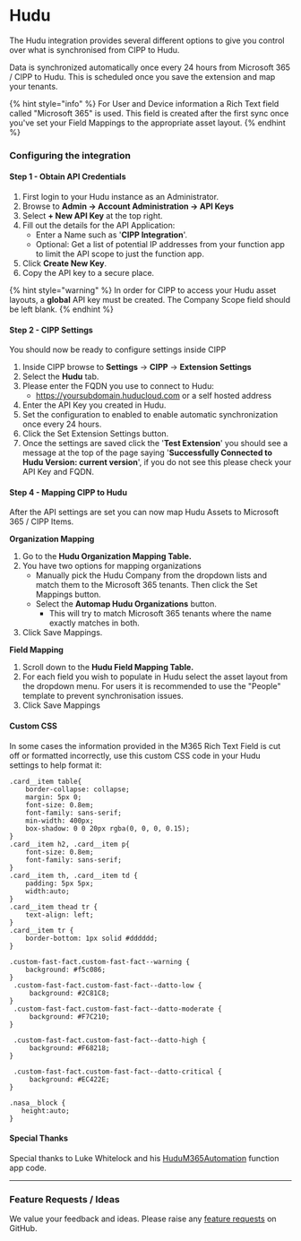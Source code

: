 # Hudu

The Hudu integration provides several different options to give you control over what is synchronised from CIPP to Hudu.

Data is synchronized automatically once every 24 hours from Microsoft 365 / CIPP to Hudu. This is scheduled once you save the extension and map your tenants.

{% hint style="info" %}
For User and Device information a Rich Text field called "Microsoft 365" is used. This field is created after the first sync once you've set your Field Mappings to the appropriate asset layout.
{% endhint %}

### Configuring the integration

#### Step 1 - Obtain API Credentials

1. First login to your Hudu instance as an Administrator.
2. Browse to **Admin -> Account Administration -> API Keys**
3. Select **+ New API Key** at the top right.
4. Fill out the details for the API Application:
   * Enter a Name such as '**CIPP Integration**'.
   * Optional: Get a list of potential IP addresses from your function app to limit the API scope to just the function app.
5. Click **Create New Key**.
6. Copy the API key to a secure place.


{% hint style="warning" %}
In order for CIPP to access your Hudu asset layouts, a **global** API key must be created. The Company Scope field should be left blank.
{% endhint %}

#### Step 2 - CIPP Settings

You should now be ready to configure settings inside CIPP

1. Inside CIPP browse to **Settings** -> **CIPP** -> **Extension Settings**
2. Select the **Hudu** tab.
3. Please enter the FQDN you use to connect to Hudu:
   * https://yoursubdomain.huducloud.com or a self hosted address
4. Enter the API Key you created in Hudu.
5. Set the configuration to enabled to enable automatic synchronization once every 24 hours.
6. Click the Set Extension Settings button.
7. Once the settings are saved click the '**Test Extension**' you should see a message at the top of the page saying '**Successfully Connected to Hudu Version: current version**', if you do not see this please check your API Key and FQDN.

#### Step 4 - Mapping CIPP to Hudu

After the API settings are set you can now map Hudu Assets to Microsoft 365 / CIPP Items.

**Organization Mapping**

1. Go to the **Hudu Organization Mapping Table.**
2. You have two options for mapping organizations
   * Manually pick the Hudu Company from the dropdown lists and match them to the Microsoft 365 tenants. Then click the Set Mappings button.
   * Select the **Automap Hudu Organizations** button.
     * This will try to match Microsoft 365 tenants where the name exactly matches in both.
3. Click Save Mappings.

**Field Mapping**

1. Scroll down to the **Hudu Field Mapping Table.**
2. For each field you wish to populate in Hudu select the asset layout from the dropdown menu. For users it is recommended to use the "People" template to prevent synchronisation issues.
3. Click Save Mappings

#### Custom CSS

In some cases the information provided in the M365 Rich Text Field is cut off or formatted incorrectly, use this custom CSS code in your Hudu settings to help format it:

```
.card__item table{
	border-collapse: collapse;
	margin: 5px 0;
	font-size: 0.8em;
	font-family: sans-serif;
	min-width: 400px;
	box-shadow: 0 0 20px rgba(0, 0, 0, 0.15);
}
.card__item h2, .card__item p{
	font-size: 0.8em;
	font-family: sans-serif;
}
.card__item th, .card__item td {
	padding: 5px 5px;
	width:auto;
}
.card__item thead tr {
	text-align: left;
}
.card__item tr {
	border-bottom: 1px solid #dddddd;
}

.custom-fast-fact.custom-fast-fact--warning {
    background: #f5c086;
}
 .custom-fast-fact.custom-fast-fact--datto-low {
     background: #2C81C8;
}
 .custom-fast-fact.custom-fast-fact--datto-moderate {
     background: #F7C210;
}

 .custom-fast-fact.custom-fast-fact--datto-high {
     background: #F68218;
}

 .custom-fast-fact.custom-fast-fact--datto-critical {
     background: #EC422E;
}

.nasa__block {
   height:auto;
}
```

#### Special Thanks

Special thanks to Luke Whitelock and his [HuduM365Automation](https://github.com/lwhitelock/HuduM365Automation) function app code.

***

### Feature Requests / Ideas

We value your feedback and ideas. Please raise any [feature requests](https://github.com/KelvinTegelaar/CIPP/issues/new?assignees=\&labels=enhancement%2Cno-priority\&projects=\&template=feature.yml\&title=%5BFeature+Request%5D%3A+) on GitHub.
